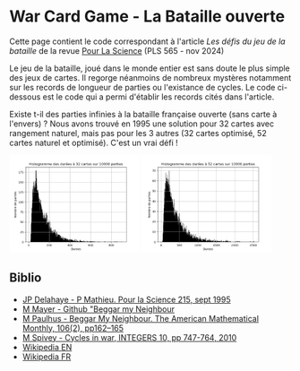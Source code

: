 # War Card Game - La Bataille ouverte

Cette page contient le code correspondant à l'article *Les défis du jeu de la bataille* de la revue [Pour La Science](https://www.pourlascience.fr/) (PLS 565 - nov 2024) 

Le jeu de la bataille, joué dans le monde entier est sans doute le plus simple des jeux de cartes. Il regorge néanmoins de nombreux mystères notamment sur les records de longueur de parties ou l'existance de cycles.
Le code ci-dessous est le code qui a permi d'établir les records cités dans l'article.

Existe t-il des parties infinies à la bataille française ouverte (sans carte à l'envers) ? Nous avons trouvé en 1995 une solution pour 32 cartes avec rangement naturel, mais pas pour les 3 autres (32 cartes optimisé, 52 cartes naturel et optimisé).
C'est un vrai défi ! 

<img src="img/histo_naturelle_32cartes_10000parties.png" alt= "histo durees 32 cartes" width="46%"/> <img src="img/histo_naturelle_52cartes_10000parties.png" alt= "histo durees 52 cartes" width="46%"/>

## Biblio
- [JP Delahaye - P Mathieu. Pour la Science 215, sept 1995](https://www.cristal.univ-lille.fr/~jdelahay/pls/1995/030.pdf)
- [M Mayer - Github "Beggar my Neighbour](https://github.com/matthewmayer/beggarmypython)
- [M Paulhus - Beggar My Neighbour. The American Mathematical Monthly, 106(2), pp162–165](https://www.tandfonline.com/doi/abs/10.1080/00029890.1999.12005024)
- [M Spivey - Cycles in war, INTEGERS 10, pp 747-764, 2010](https://www.emis.de/journals/INTEGERS/papers/kg2/kg2.pdf)
- [Wikipedia EN](https://en.wikipedia.org/wiki/War_(card_game))
- [Wikipedia FR](https://fr.wikipedia.org/wiki/Bataille_(jeu))
